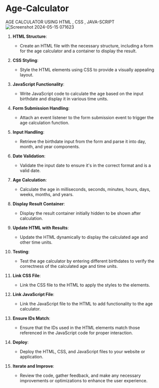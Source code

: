 # Age-Calculator
AGE CALCULATOR USING HTML , CSS , JAVA-SCRIPT
![Screenshot 2024-05-15 071623](https://github.com/Jatin9826/Age-Calculator/assets/167497208/a0a0cb2b-0fe8-4b86-956e-ab02f65fa6fb)


1. **HTML Structure**:
   - Create an HTML file with the necessary structure, including a form for the age calculator and a container to display the result.
   
2. **CSS Styling**:
   - Style the HTML elements using CSS to provide a visually appealing layout.

3. **JavaScript Functionality**:
   - Write JavaScript code to calculate the age based on the input birthdate and display it in various time units.

4. **Form Submission Handling**:
   - Attach an event listener to the form submission event to trigger the age calculation function.

5. **Input Handling**:
   - Retrieve the birthdate input from the form and parse it into day, month, and year components.

6. **Date Validation**:
   - Validate the input date to ensure it's in the correct format and is a valid date.

7. **Age Calculation**:
   - Calculate the age in milliseconds, seconds, minutes, hours, days, weeks, months, and years.

8. **Display Result Container**:
   - Display the result container initially hidden to be shown after calculation.

9. **Update HTML with Results**:
   - Update the HTML dynamically to display the calculated age and other time units.

10. **Testing**:
    - Test the age calculator by entering different birthdates to verify the correctness of the calculated age and time units.

11. **Link CSS File**:
    - Link the CSS file to the HTML to apply the styles to the elements.

12. **Link JavaScript File**:
    - Link the JavaScript file to the HTML to add functionality to the age calculator.

13. **Ensure IDs Match**:
    - Ensure that the IDs used in the HTML elements match those referenced in the JavaScript code for proper interaction.

14. **Deploy**:
    - Deploy the HTML, CSS, and JavaScript files to your website or application.

15. **Iterate and Improve**:
    - Review the code, gather feedback, and make any necessary improvements or optimizations to enhance the user experience.

